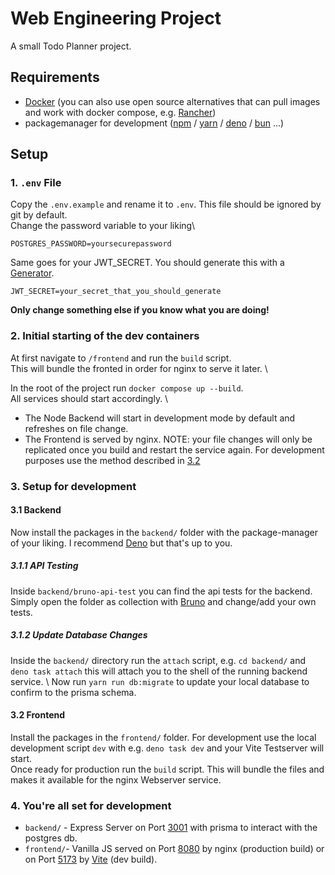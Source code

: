 # Web Engineering Project
A small Todo Planner project.

## Requirements
- [Docker](https://www.docker.com) (you can also use open source alternatives that can pull images and work with docker compose, e.g. [Rancher](https://rancherdesktop.io))
- packagemanager for development ([npm](https://nodejs.org/en/download) / [yarn](https://classic.yarnpkg.com/lang/en/docs/install/#mac-stable) / [deno](https://deno.com) / [bun](https://bun.sh/docs/installation) ...)

## Setup

### 1. `.env` File

Copy the `.env.example` and rename it to `.env`. This file should be ignored by git by default. \
Change the password variable to your liking\
```
POSTGRES_PASSWORD=yoursecurepassword
```
Same goes for your JWT_SECRET. You should generate this with a [Generator](https://jwtsecret.com/generate).
```
JWT_SECRET=your_secret_that_you_should_generate
```
**Only change something else if you know what you are doing!**

### 2. Initial starting of the dev containers
At first navigate to `/frontend` and run the `build` script. \
This will bundle the fronted in order for nginx to serve it later. \

In the root of the project run `docker compose up --build`. \
All services should start accordingly. \
- The Node Backend will start in development mode by default and refreshes on file change. 
- The Frontend is served by nginx. NOTE: your file changes will only be replicated once you build and restart the service again. For development purposes use the method described in [3.2](#32-frontend)

### 3. Setup for development

#### 3.1 Backend
Now install the packages in the `backend/` folder with the package-manager of your liking. I recommend [Deno](https://deno.com) but that's up to you. 

##### 3.1.1 API Testing
Inside `backend/bruno-api-test` you can find the api tests for the backend. Simply open the folder as collection with [Bruno](https://www.usebruno.com/) and change/add your own tests.

##### 3.1.2 Update Database Changes
Inside the `backend/` directory run the `attach` script, e.g. `cd backend/` and `deno task attach` this will attach you to the shell of the running backend service. \ 
Now run `yarn run db:migrate` to update your local database to confirm to the prisma schema.

#### 3.2 Frontend
Install the packages in the `frontend/` folder. For development use the local development script `dev` with e.g. `deno task dev` and your Vite Testserver will start. \
Once ready for production run the `build` script. This will bundle the files and makes it available for the nginx Webserver service.

### 4. You're all set for development

- `backend/` - Express Server on Port [3001](http://localhost:3001) with prisma to interact with the postgres db.
- `frontend/`- Vanilla JS served on Port [8080](http://localhost:8080) by nginx (production build) or on Port [5173](http://localhost:5173) by [Vite](https://vite.dev) (dev build).


